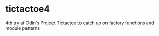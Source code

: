 # tictactoe4
4th try at Odin's Project Tictactoe to catch up on factory functions and module patterns
